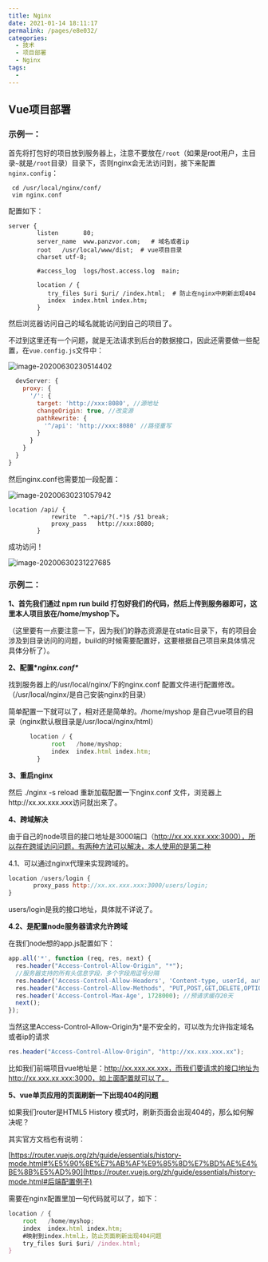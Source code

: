 ```yaml
---
title: Nginx
date: 2021-01-14 18:11:17
permalink: /pages/e8e032/
categories:
  - 技术
  - 项目部署
  - Nginx
tags:
  - 
---
```

## Vue项目部署

### 示例一：

首先将打包好的项目放到服务器上，注意不要放在`/root`（如果是root用户，主目录`~`就是`/root`目录）目录下，否则nginx会无法访问到，接下来配置`nginx.config`：

```shell
 cd /usr/local/nginx/conf/
 vim nginx.conf
```

配置如下：

```nginx
server {
        listen       80;
        server_name  www.panzvor.com;   # 域名或者ip
        root   /usr/local/www/dist;  # vue项目目录
        charset utf-8;

        #access_log  logs/host.access.log  main;

        location / {
           try_files $uri $uri/ /index.html;  # 防止在nginx中刷新出现404
           index  index.html index.htm;
        }
```

然后浏览器访问自己的域名就能访问到自己的项目了。

不过到这里还有一个问题，就是无法请求到后台的数据接口，因此还需要做一些配置，在`vue.config.js`文件中：

![image-20200630230514402](http://oss.baonvwei.top/nginx/20200630230515.png)

```js
  devServer: {
    proxy: {
      '/': {
        target: 'http://xxx:8080', //源地址
        changeOrigin: true, //改变源
        pathRewrite: {
          '^/api': 'http://xxx:8080' //路径重写
        } 
      }
    }
  }
}
```

然后nginx.conf也需要加一段配置：

![image-20200630231057942](http://oss.baonvwei.top/nginx/20200701215202.png)

```nginx
location /api/ {
            rewrite  ^.+api/?(.*)$ /$1 break;
            proxy_pass   http://xxx:8080;
        }
```

成功访问！

![image-20200630231227685](http://oss.baonvwei.top/nginx/20200630231230.png)



### 示例二：

**1、首先我们通过 npm run build 打包好我们的代码，然后上传到服务器即可，这里本人项目放在/home/myshop下。**

（这里要有一点要注意一下，因为我们的静态资源是在static目录下，有的项目会涉及到目录访问的问题，build的时候需要配置好，这要根据自己项目来具体情况具体分析了）。

**2、配置\**nginx.conf\**** 

找到服务器上的/usr/local/nginx/下的nginx.conf 配置文件进行配置修改。（/usr/local/nginx/是自己安装nginx的目录）

简单配置一下就可以了，相对还是简单的。/home/myshop 是自己vue项目的目录（nginx默认根目录是/usr/local/nginx/html）

```js
      location / {
            root   /home/myshop;  
            index  index.html index.htm;
        }
```

**3、重启nginx**

   然后 ./nginx -s reload  重新加载配置一下nginx.conf 文件，浏览器上http://xx.xx.xxx.xxx访问就出来了。

**4、跨域解决**

由于自己的node项目的接口地址是3000端口（http://xx.xx.xxx.xxx:3000），所以存在跨域访问问题，有两种方法可以解决，本人使用的是第二种

4.1、可以通过nginx代理来实现跨域的。

```js
location /users/login {
       proxy_pass http://xx.xx.xxx.xxx:3000/users/login;
}
```

users/login是我的接口地址，具体就不详说了。

**4.2、是配置node服务器请求允许跨域**

在我们node想的app.js配置如下：

```js
app.all('*', function (req, res, next) {
  res.header("Access-Control-Allow-Origin", "*");
  //服务器支持的所有头信息字段，多个字段用逗号分隔
  res.header('Access-Control-Allow-Headers', 'Content-type, userId, authToken');
  res.header("Access-Control-Allow-Methods", "PUT,POST,GET,DELETE,OPTIONS,PATCH");
  res.header('Access-Control-Max-Age', 1728000); //预请求缓存20天
  next();
});
```

当然这里Access-Control-Allow-Origin为*是不安全的，可以改为允许指定域名或者ip的请求

```js
res.header("Access-Control-Allow-Origin", "http://xx.xxx.xxx.xx");
```

比如我们前端项目vue地址是：http://xx.xxx.xx.xxx，而我们要请求的接口地址为http://xx.xxx.xx.xxx:3000，如上面配置就可以了。

**5、vue单页应用的页面刷新一下出现404的问题**

如果我们router是HTML5 History 模式时，刷新页面会出现404的，那么如何解决呢？

其实官方文档也有说明：

[https://router.vuejs.org/zh/guide/essentials/history-mode.html#%E5%90%8E%E7%AB%AF%E9%85%8D%E7%BD%AE%E4%BE%8B%E5%AD%90](https://router.vuejs.org/zh/guide/essentials/history-mode.html#后端配置例子)

需要在nginx配置里加一句代码就可以了，如下：

```js
location / {
	root   /home/myshop;  
	index  index.html index.htm;
	#映射到index.html上，防止页面刷新出现404问题
	try_files $uri $uri/ /index.html;  
}
```